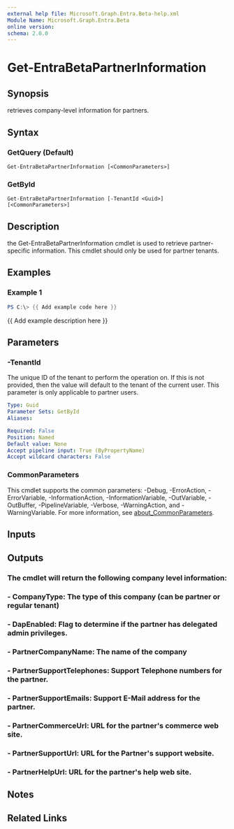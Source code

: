 ```yaml
---
external help file: Microsoft.Graph.Entra.Beta-help.xml
Module Name: Microsoft.Graph.Entra.Beta
online version:
schema: 2.0.0
---
```


# Get-EntraBetaPartnerInformation

## Synopsis
retrieves company-level information for partners.

## Syntax

### GetQuery (Default)
```
Get-EntraBetaPartnerInformation [<CommonParameters>]
```

### GetById
```
Get-EntraBetaPartnerInformation [-TenantId <Guid>] [<CommonParameters>]
```

## Description
the Get-EntraBetaPartnerInformation cmdlet is used to retrieve partner-specific information.
This cmdlet should only be used for partner tenants.

## Examples

### Example 1
```powershell
PS C:\> {{ Add example code here }}
```

{{ Add example description here }}

## Parameters

### -TenantId
The unique ID of the tenant to perform the operation on.
If this is not provided, then the value will default to the tenant of the current user.
This parameter is only applicable to partner users.

```yaml
Type: Guid
Parameter Sets: GetById
Aliases:

Required: False
Position: Named
Default value: None
Accept pipeline input: True (ByPropertyName)
Accept wildcard characters: False
```

### CommonParameters
This cmdlet supports the common parameters: -Debug, -ErrorAction, -ErrorVariable, -InformationAction, -InformationVariable, -OutVariable, -OutBuffer, -PipelineVariable, -Verbose, -WarningAction, and -WarningVariable. For more information, see [about_CommonParameters](https://go.microsoft.com/fwlink/?LinkID=113216).

## Inputs

## Outputs

### The cmdlet will return the following company level information:
### - CompanyType: The type of this company (can be partner or regular tenant)
### - DapEnabled: Flag to determine if the partner has delegated admin privileges.
### - PartnerCompanyName: The name of the company
### - PartnerSupportTelephones: Support Telephone numbers for the partner.
### - PartnerSupportEmails: Support E-Mail address for the partner.
### - PartnerCommerceUrl: URL for the partner's commerce web site.
### - PartnerSupportUrl: URL for the Partner's support website.
### - PartnerHelpUrl: URL for the partner's help web site.
## Notes

## Related Links
